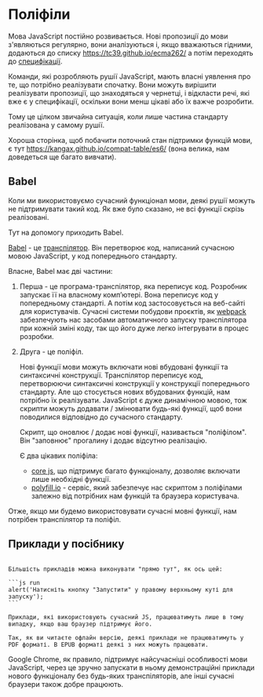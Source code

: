 
# Поліфіли

Мова JavaScript постійно розвивається. Нові пропозиції до мови з'являються регулярно, вони аналізуються і, якщо вважаються гідними, додаються до списку <https://tc39.github.io/ecma262/> а потім переходять до [специфікації](http://www.ecma-international.org/publications/standards/Ecma-262.htm).

Команди, які розробляють рушії JavaScript, мають власні уявлення про те, що потрібно реалізувати спочатку. Вони можуть вирішити реалізувати пропозиції, що знаходяться у чернетці, і відкласти речі, які вже є у специфікації, оскільки вони менш цікаві або їх важче розробити.

Тому це цілком звичайна ситуація, коли лише частина стандарту реалізована у самому рушії.

Хороша сторінка, щоб побачити поточний стан підтримки функцій мови, є тут <https://kangax.github.io/compat-table/es6/> (вона велика, нам доведеться ще багато вивчати).

## Babel

Коли ми використовуємо сучасний функціонал мови, деякі рушії можуть не підтримувати такий код. Як вже було сказано, не всі функції скрізь реалізовані.

Тут на допомогу приходить Babel.

[Babel](https://babeljs.io) - це [транспілятор](https://en.wikipedia.org/wiki/Source-to-source_compiler). Він перетворює код, написаний сучасною мовою JavaScript, у код попереднього стандарту.

Власне, Babel має дві частини:

1. Перша - це програма-транспілятор, яка переписує код. Розробник запускає її на власному комп’ютері. Вона переписує код у попередньому стандарті. А потім код застосовується на веб-сайті для користувачів. Сучасні системи побудови проєктів, як [webpack](http://webpack.github.io/) забезпечують нас засобами автоматичного запуску транспілятора при кожній зміні коду, так що його дуже легко інтегрувати в процес розробки.

2. Друга - це поліфіл.

    Нові функції мови можуть включати нові вбудовані функції та синтаксичні конструкції.
    Транспілятор переписує код, перетворюючи синтаксичні конструкції у конструкції попереднього стандарту. Але що стосується нових вбудованих функцій, нам потрібно їх реалізувати. JavaScript є дуже динамічною мовою, тож скрипти можуть додавати / змінювати будь-які функції, щоб вони поводилися відповідно до сучасного стандарту.

    Скрипт, що оновлює / додає нові функції, називається "поліфілом". Він "заповнює" прогалину і додає відсутню реалізацію.

    Є два цікавих поліфіла:
    - [core js](https://github.com/zloirock/core-js), що підтримує багато функціоналу, дозволяє включати лише необхідні функції.
    - [polyfill.io](http://polyfill.io) - сервіс, який забезпечує нас скриптом з поліфілами залежно від потрібних нам функцій та браузера користувача.

Отже, якщо ми будемо використовувати сучасні мовні функції, нам потрібен транспілятор та поліфіл.

## Приклади у посібнику


````online

Більшість прикладів можна виконувати "прямо тут", як ось цей:

```js run
alert('Натисніть кнопку "Запустити" у правому верхньому куті для запуску');
```

Приклади, які використовують сучасний JS, працюватимуть лише в тому випадку, якщо ваш браузер підтримує його.
````

```offline
Так, як ви читаєте офлайн версію, деякі приклади не працюватимуть у PDF форматі. В EPUB форматі деякі з них можуть працювати.
```

Google Chrome, як правило, підтримує найсучасніші особливості мови JavaScript, через це зручно запускати в ньому демонстраційні приклади нового функціоналу без будь-яких транспіляторів, але інші сучасні браузери також добре працюють.
